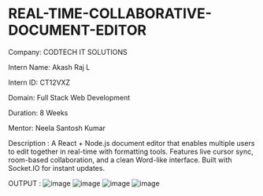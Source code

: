# REAL-TIME-COLLABORATIVE-DOCUMENT-EDITOR

Company: CODTECH IT SOLUTIONS

Intern Name: Akash Raj L

Intern ID: CT12VXZ

Domain: Full Stack Web Development

Duration: 8 Weeks

Mentor: Neela Santosh Kumar

Description : A React + Node.js document editor that enables multiple users to edit together in real-time with formatting tools. Features live cursor sync, room-based collaboration, and a clean Word-like interface. Built with Socket.IO for instant updates.

OUTPUT :
![image](https://github.com/user-attachments/assets/b917999a-0c2f-454e-a535-e84bf748caf9)
![image](https://github.com/user-attachments/assets/3550d2e7-a9aa-46a0-bc5d-4fc573725406) ![image](https://github.com/user-attachments/assets/d36439f8-1419-43c6-a985-1fa01168eb99)
![image](https://github.com/user-attachments/assets/c3027281-957f-4df5-ba4e-6b901daf3830)
